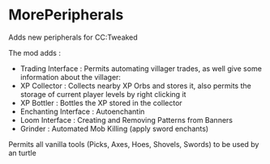 # MorePeripherals
Adds new peripherals for CC:Tweaked

The mod adds :

- Trading Interface : Permits automating villager trades, as well give some information about the villager:
- XP Collector : Collects nearby XP Orbs and stores it, also permits the storage of current player levels by right clicking it
- XP Bottler : Bottles the XP stored in the collector
- Enchanting Interface : Autoenchantin
- Loom Interface : Creating and Removing Patterns from Banners
- Grinder : Automated Mob Killing (apply sword enchants)


Permits all vanilla tools (Picks, Axes, Hoes, Shovels, Swords) to be used by an turtle
